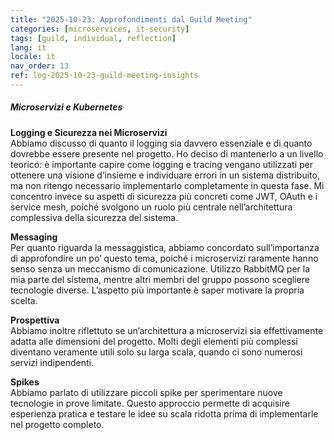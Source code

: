 ```yaml
---
title: "2025-10-23: Approfondimenti dal Guild Meeting"
categories: [microservices, it-security]
tags: [guild, individual, reflection]
lang: it
locale: it
nav_order: 13
ref: log-2025-10-23-guild-meeting-insights
---
```

##### Microservizi e Kubernetes  
**Logging e Sicurezza nei Microservizi**  
Abbiamo discusso di quanto il logging sia davvero essenziale e di quanto dovrebbe essere presente nel progetto. Ho deciso di mantenerlo a un livello teorico: è importante capire come logging e tracing vengano utilizzati per ottenere una visione d’insieme e individuare errori in un sistema distribuito, ma non ritengo necessario implementarlo completamente in questa fase. Mi concentro invece su aspetti di sicurezza più concreti come JWT, OAuth e i service mesh, poiché svolgono un ruolo più centrale nell’architettura complessiva della sicurezza del sistema.  

**Messaging**  
Per quanto riguarda la messaggistica, abbiamo concordato sull’importanza di approfondire un po’ questo tema, poiché i microservizi raramente hanno senso senza un meccanismo di comunicazione. Utilizzo RabbitMQ per la mia parte del sistema, mentre altri membri del gruppo possono scegliere tecnologie diverse. L’aspetto più importante è saper motivare la propria scelta.  

**Prospettiva**  
Abbiamo inoltre riflettuto se un’architettura a microservizi sia effettivamente adatta alle dimensioni del progetto. Molti degli elementi più complessi diventano veramente utili solo su larga scala, quando ci sono numerosi servizi indipendenti.  

**Spikes**  
Abbiamo parlato di utilizzare piccoli spike per sperimentare nuove tecnologie in prove limitate. Questo approccio permette di acquisire esperienza pratica e testare le idee su scala ridotta prima di implementarle nel progetto completo.  